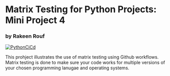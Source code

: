 # Matrix Testing for Python Projects: Mini Project 4
### by Rakeen Rouf

[![PythonCiCd](https://github.com/rmr327/cicd_python_template/actions/workflows/python_ci_cd.yml/badge.svg)](https://github.com/rmr327/cicd_python_template/actions/workflows/python_ci_cd.yml)

This prohject illustrates the use of matrix testing using Github workflows. Matrix testing is done to make sure your code works for multiple versions of your chosen programming lanugae and operating systems.